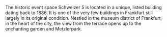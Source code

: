 The historic event space Schweizer 5 is located in a unique, listed building dating back to 1886. It is one of the very few buildings in Frankfurt still largely in its original condition. Nestled in the museum district of Frankfurt, in the heart of the city, the view from the terrace opens up to the enchanting garden and Metzlerpark.
